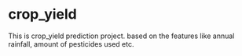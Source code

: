 # crop_yield
This is crop_yield prediction project. based on the features like annual rainfall, amount of pesticides used etc.
